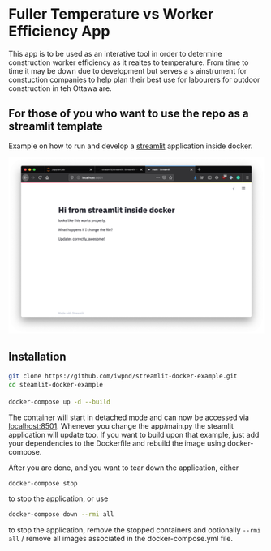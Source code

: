 # Fuller Temperature vs Worker Efficiency App
This app is to be used as an interative tool in order to determine construction worker efficiency as it realtes to temperature.  From time to time it may be down due to development but serves a s ainstrument for constuction companies to help plan their best use for labourers for outdoor construction in teh Ottawa are. 







## For those of you who want to use the repo as a streamlit template

Example on how to run and develop a [streamlit](https://github.com/streamlit/streamlit) application inside docker.

<p align="center">
<img src="/img/screenshot.png" alt="streamlit in docker">
</p>

## Installation

```bash
git clone https://github.com/iwpnd/streamlit-docker-example.git
cd steamlit-docker-example

docker-compose up -d --build
```

The container will start in detached mode and can now be accessed via [localhost:8501](http://localhost:8501). Whenever you change the app/main.py the steamlit application will update too. If you want to build upon that example, just add your dependencies to the Dockerfile and rebuild the image using docker-compose.

After you are done, and you want to tear down the application, either

```bash
docker-compose stop
```

to stop the application, or use 

```bash
docker-compose down --rmi all
```

to stop the application, remove the stopped containers and optionally `--rmi all` / remove all images associated in the docker-compose.yml file.